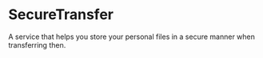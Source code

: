 # SecureTransfer
A service that helps you store your personal files in a secure manner when transferring then.
